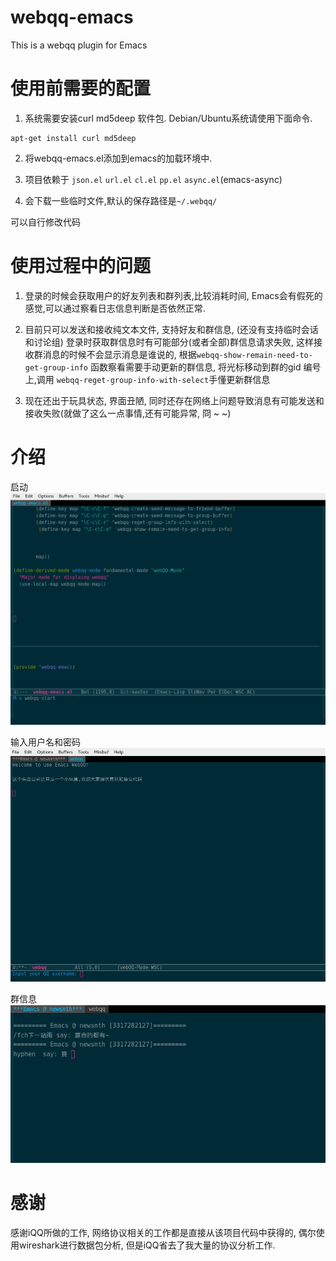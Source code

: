 webqq-emacs
===========

This is a webqq plugin for Emacs



使用前需要的配置
======================================
1. 系统需要安装curl md5deep 软件包. Debian/Ubuntu系统请使用下面命令.

```
apt-get install curl md5deep
```

2. 将webqq-emacs.el添加到emacs的加载环境中.

3. 项目依赖于 `json.el` `url.el` `cl.el` `pp.el` `async.el`(emacs-async)

4. 会下载一些临时文件,默认的保存路径是`~/.webqq/`

可以自行修改代码





使用过程中的问题
======================================
1. 登录的时候会获取用户的好友列表和群列表,比较消耗时间, Emacs会有假死的感觉,可以通过察看日志信息判断是否依然正常.

2. 目前只可以发送和接收纯文本文件, 支持好友和群信息, (还没有支持临时会话和讨论组)
 登录时获取群信息时有可能部分(或者全部)群信息请求失败, 这样接收群消息的时候不会显示消息是谁说的, 根据`webqq-show-remain-need-to-get-group-info` 函数察看需要手动更新的群信息, 将光标移动到群的gid 编号上,调用 `webqq-reget-group-info-with-select`手懂更新群信息

3. 现在还出于玩具状态, 界面丑陋, 同时还存在网络上问题导致消息有可能发送和接收失败(就做了这么一点事情,还有可能异常, 冏 ~ ~)



介绍
============================================

启动
![](./1.png)

输入用户名和密码
![](./2.png)

群信息
![](./3.png)




感谢
============================================
感谢iQQ所做的工作, 网络协议相关的工作都是直接从该项目代码中获得的, 偶尔使用wireshark进行数据包分析, 但是iQQ省去了我大量的协议分析工作.
